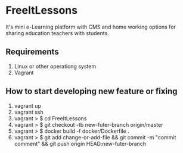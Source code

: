 # FreeItLessons

It's mini e-Learning platform with CMS and home working options for sharing education teachers with students.


Requirements
------------
1. Linux or other operationg system
2. Vagrant


How to start developing new feature or fixing
---------------------------------------------
1. vagrant up
2. vagrant ssh
3. vagrant > $ cd FreeItLessons
4. vagrant > $ git checkout -tb new-futer-branch origin/master
5. vagrant > $ docker build -f docker/Dockerfile  .
6. vagrant > $ git add change-or-add-file && git commit -m "commit comment" && git push origin HEAD:new-futer-branch

